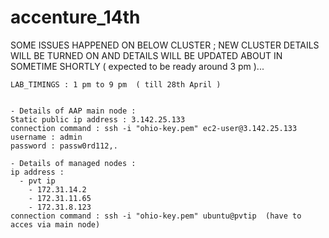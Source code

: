 # accenture_14th


SOME ISSUES HAPPENED ON BELOW CLUSTER ; NEW CLUSTER DETAILS WILL BE TURNED ON AND DETAILS WILL BE UPDATED ABOUT IN SOMETIME SHORTLY ( expected to be ready around 3 pm )...


```
LAB_TIMINGS : 1 pm to 9 pm  ( till 28th April )


- Details of AAP main node :
Static public ip address : 3.142.25.133
connection command : ssh -i "ohio-key.pem" ec2-user@3.142.25.133
username : admin
password : passw0rd112,.

- Details of managed nodes :
ip address :
  - pvt ip
    - 172.31.14.2
    - 172.31.11.65
    - 172.31.8.123
connection command : ssh -i "ohio-key.pem" ubuntu@pvtip  (have to acces via main node)


```
